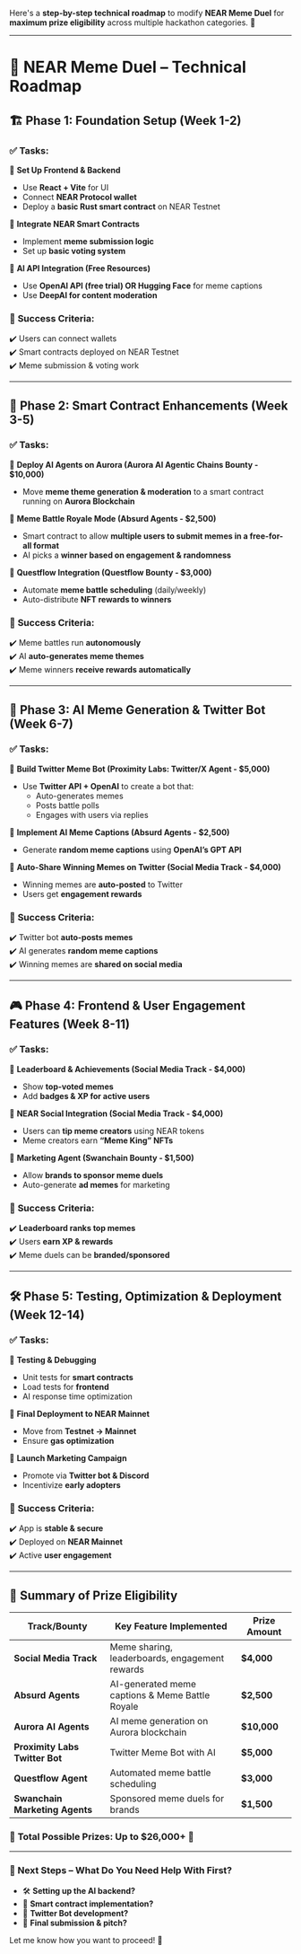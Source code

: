Here's a **step-by-step technical roadmap** to modify **NEAR Meme Duel** for **maximum prize eligibility** across multiple hackathon categories. 🚀  

---

# **📌 NEAR Meme Duel – Technical Roadmap**  

## **🏗️ Phase 1: Foundation Setup (Week 1-2)**
### ✅ Tasks:  
🔹 **Set Up Frontend & Backend**  
- Use **React + Vite** for UI  
- Connect **NEAR Protocol wallet**  
- Deploy a **basic Rust smart contract** on NEAR Testnet  

🔹 **Integrate NEAR Smart Contracts**  
- Implement **meme submission logic**  
- Set up **basic voting system**  

🔹 **AI API Integration (Free Resources)**  
- Use **OpenAI API (free trial) OR Hugging Face** for meme captions  
- Use **DeepAI for content moderation**  

### 🎯 **Success Criteria:**  
✔️ Users can connect wallets  
✔️ Smart contracts deployed on NEAR Testnet  
✔️ Meme submission & voting work  

---

## **🚀 Phase 2: Smart Contract Enhancements (Week 3-5)**
### ✅ Tasks:  
🔹 **Deploy AI Agents on Aurora (Aurora AI Agentic Chains Bounty - $10,000)**  
- Move **meme theme generation & moderation** to a smart contract running on **Aurora Blockchain**  

🔹 **Meme Battle Royale Mode (Absurd Agents - $2,500)**  
- Smart contract to allow **multiple users to submit memes in a free-for-all format**  
- AI picks a **winner based on engagement & randomness**  

🔹 **Questflow Integration (Questflow Bounty - $3,000)**  
- Automate **meme battle scheduling** (daily/weekly)  
- Auto-distribute **NFT rewards to winners**  

### 🎯 **Success Criteria:**  
✔️ Meme battles run **autonomously**  
✔️ AI **auto-generates meme themes**  
✔️ Meme winners **receive rewards automatically**  

---

## **🤖 Phase 3: AI Meme Generation & Twitter Bot (Week 6-7)**
### ✅ Tasks:  
🔹 **Build Twitter Meme Bot (Proximity Labs: Twitter/X Agent - $5,000)**  
- Use **Twitter API + OpenAI** to create a bot that:  
  - Auto-generates memes  
  - Posts battle polls  
  - Engages with users via replies  

🔹 **Implement AI Meme Captions (Absurd Agents - $2,500)**  
- Generate **random meme captions** using **OpenAI’s GPT API**  

🔹 **Auto-Share Winning Memes on Twitter (Social Media Track - $4,000)**  
- Winning memes are **auto-posted** to Twitter  
- Users get **engagement rewards**  

### 🎯 **Success Criteria:**  
✔️ Twitter bot **auto-posts memes**  
✔️ AI generates **random meme captions**  
✔️ Winning memes are **shared on social media**  

---

## **🎮 Phase 4: Frontend & User Engagement Features (Week 8-11)**
### ✅ Tasks:  
🔹 **Leaderboard & Achievements (Social Media Track - $4,000)**  
- Show **top-voted memes**  
- Add **badges & XP for active users**  

🔹 **NEAR Social Integration (Social Media Track - $4,000)**  
- Users can **tip meme creators** using NEAR tokens  
- Meme creators earn **“Meme King” NFTs**  

🔹 **Marketing Agent (Swanchain Bounty - $1,500)**  
- Allow **brands to sponsor meme duels**  
- Auto-generate **ad memes** for marketing  

### 🎯 **Success Criteria:**  
✔️ **Leaderboard ranks top memes**  
✔️ Users **earn XP & rewards**  
✔️ Meme duels can be **branded/sponsored**  

---

## **🛠️ Phase 5: Testing, Optimization & Deployment (Week 12-14)**
### ✅ Tasks:  
🔹 **Testing & Debugging**  
- Unit tests for **smart contracts**  
- Load tests for **frontend**  
- AI response time optimization  

🔹 **Final Deployment to NEAR Mainnet**  
- Move from **Testnet → Mainnet**  
- Ensure **gas optimization**  

🔹 **Launch Marketing Campaign**  
- Promote via **Twitter bot & Discord**  
- Incentivize **early adopters**  

### 🎯 **Success Criteria:**  
✔️ App is **stable & secure**  
✔️ Deployed on **NEAR Mainnet**  
✔️ Active **user engagement**  

---

## **📝 Summary of Prize Eligibility**
| **Track/Bounty**  | **Key Feature Implemented**  | **Prize Amount**  |
|-------------------|--------------------------|----------------|
| **Social Media Track** | Meme sharing, leaderboards, engagement rewards | **$4,000** |
| **Absurd Agents** | AI-generated meme captions & Meme Battle Royale | **$2,500** |
| **Aurora AI Agents** | AI meme generation on Aurora blockchain | **$10,000** |
| **Proximity Labs Twitter Bot** | Twitter Meme Bot with AI | **$5,000** |
| **Questflow Agent** | Automated meme battle scheduling | **$3,000** |
| **Swanchain Marketing Agents** | Sponsored meme duels for brands | **$1,500** |

### 🎯 **Total Possible Prizes: Up to $26,000+** 🚀  

---

### **📌 Next Steps – What Do You Need Help With First?**
- 🛠️ **Setting up the AI backend?**  
- 📜 **Smart contract implementation?**  
- 🤖 **Twitter Bot development?**  
- 🚀 **Final submission & pitch?**  

Let me know how you want to proceed! 🎯